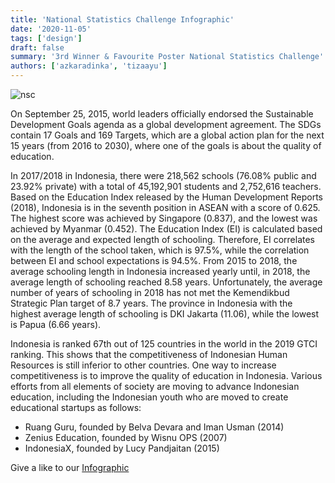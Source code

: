 ```yaml
---
title: 'National Statistics Challenge Infographic'
date: '2020-11-05'
tags: ['design']
draft: false
summary: '3rd Winner & Favourite Poster National Statistics Challenge'
authors: ['azkaradinka', 'tizaayu']
---
```


![nsc](/static/images/projects/nsc-1.png)

On September 25, 2015, world leaders officially endorsed the Sustainable Development Goals agenda as a global development agreement. The SDGs contain 17 Goals and 169 Targets, which are a global action plan for the next 15 years (from 2016 to 2030), where one of the goals is about the quality of education.

In 2017/2018 in Indonesia, there were 218,562 schools (76.08% public and 23.92% private) with a total of 45,192,901 students and 2,752,616 teachers. Based on the Education Index released by the Human Development Reports (2018), Indonesia is in the seventh position in ASEAN with a score of 0.625. The highest score was achieved by Singapore (0.837), and the lowest was achieved by Myanmar (0.452). The Education Index (EI) is calculated based on the average and expected length of schooling. Therefore, EI correlates with the length of the school taken, which is 97.5%, while the correlation between EI and school expectations is 94.5%. From 2015 to 2018, the average schooling length in Indonesia increased yearly until, in 2018, the average length of schooling reached 8.58 years. Unfortunately, the average number of years of schooling in 2018 has not met the Kemendikbud Strategic Plan target of 8.7 years. The province in Indonesia with the highest average length of schooling is DKI Jakarta (11.06), while the lowest is Papua (6.66 years).

Indonesia is ranked 67th out of 125 countries in the world in the 2019 GTCI ranking. This shows that the competitiveness of Indonesian Human Resources is still inferior to other countries. One way to increase competitiveness is to improve the quality of education in Indonesia. Various efforts from all elements of society are moving to advance Indonesian education, including the Indonesian youth who are moved to create educational startups as follows:
- Ruang Guru, founded by Belva Devara and Iman Usman (2014)
- Zenius Education, founded by Wisnu OPS (2007)
- IndonesiaX, founded by Lucy Pandjaitan (2015)


Give a like to our [Infographic](https://www.instagram.com/p/CGeX8z5g7oP/?utm_source=ig_web_copy_link)